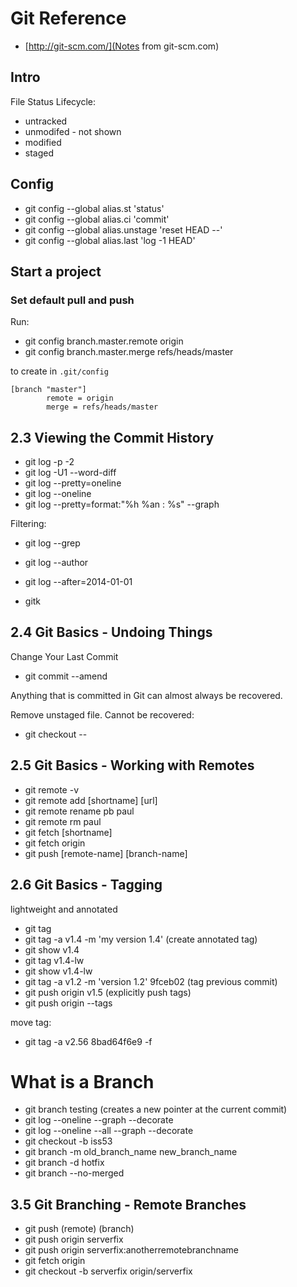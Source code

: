 # Git Reference

* [http://git-scm.com/](Notes from git-scm.com)

## Intro

File Status Lifecycle:
* untracked
* unmodifed - not shown
* modified
* staged

## Config
* git config --global alias.st 'status'
* git config --global alias.ci 'commit'
* git config --global alias.unstage 'reset HEAD --'
* git config --global alias.last 'log -1 HEAD'

## Start a project

### Set default pull and push
Run:

* git config branch.master.remote origin
* git config branch.master.merge refs/heads/master

to create in `.git/config`

```
[branch "master"]
        remote = origin
        merge = refs/heads/master
```

## 2.3 Viewing the Commit History

* git log -p -2
* git log -U1 --word-diff
* git log --pretty=oneline
* git log --oneline
* git log --pretty=format:"%h %an : %s" --graph

Filtering:
* git log --grep <commit message>
* git log --author <authorname>
* git log --after=2014-01-01

* gitk

## 2.4 Git Basics - Undoing Things

Change Your Last Commit
* git commit --amend

Anything that is committed in Git can almost always be recovered.

Remove unstaged file. Cannot be recovered:
* git checkout -- <file>


## 2.5 Git Basics - Working with Remotes

* git remote -v
* git remote add [shortname] [url]
* git remote rename pb paul
* git remote rm paul
* git fetch [shortname]
* git fetch origin
* git push [remote-name] [branch-name]

## 2.6 Git Basics - Tagging
lightweight and annotated

* git tag
* git tag -a v1.4 -m 'my version 1.4' (create annotated tag)
* git show v1.4
* git tag v1.4-lw
* git show v1.4-lw
* git tag -a v1.2 -m 'version 1.2' 9fceb02 (tag previous commit)
* git push origin v1.5 (explicitly push tags)
* git push origin --tags

move tag:
* git tag -a v2.56 8bad64f6e9 -f


# What is a Branch

* git branch testing (creates a new pointer at the current commit)
* git log --oneline --graph --decorate
* git log --oneline --all --graph --decorate
* git checkout -b iss53
* git branch -m old_branch_name new_branch_name
* git branch -d hotfix
* git branch --no-merged


## 3.5 Git Branching - Remote Branches

* git push (remote) (branch)
* git push origin serverfix
* git push origin serverfix:anotherremotebranchname
* git fetch origin
* git checkout -b serverfix origin/serverfix
